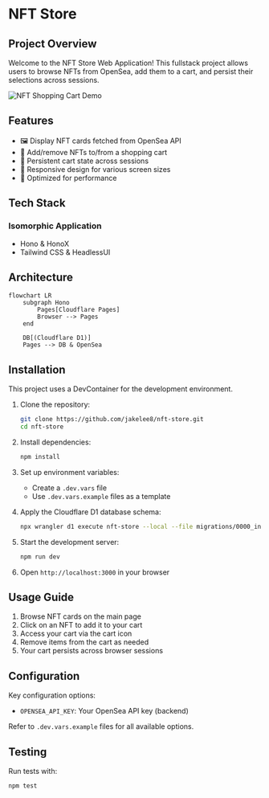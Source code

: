 # NFT Store

## Project Overview

Welcome to the NFT Store Web Application! This fullstack project allows users to browse NFTs from OpenSea, add them to a cart, and persist their selections across sessions.

![NFT Shopping Cart Demo](https://via.placeholder.com/600x400.png?text=NFT+Shopping+Cart+Demo)

## Features

- 🖼️ Display NFT cards fetched from OpenSea API
- 🛒 Add/remove NFTs to/from a shopping cart
- 💾 Persistent cart state across sessions
- 📱 Responsive design for various screen sizes
- 🚀 Optimized for performance

## Tech Stack

### Isomorphic Application

- Hono & HonoX
- Tailwind CSS & HeadlessUI

## Architecture

```mermaid
flowchart LR
    subgraph Hono
        Pages[Cloudflare Pages]
        Browser --> Pages
    end

    DB[(Cloudflare D1)]
    Pages --> DB & OpenSea
```

## Installation

This project uses a DevContainer for the development environment.

1. Clone the repository:

   ```sh
   git clone https://github.com/jakelee8/nft-store.git
   cd nft-store
   ```

2. Install dependencies:

   ```sh
   npm install
   ```

3. Set up environment variables:

   - Create a `.dev.vars` file
   - Use `.dev.vars.example` files as a template

4. Apply the Cloudflare D1 database schema:

   ```sh
   npx wrangler d1 execute nft-store --local --file migrations/0000_initial.sql
   ```

5. Start the development server:

   ```sh
   npm run dev
   ```

6. Open `http://localhost:3000` in your browser

## Usage Guide

1. Browse NFT cards on the main page
2. Click on an NFT to add it to your cart
3. Access your cart via the cart icon
4. Remove items from the cart as needed
5. Your cart persists across browser sessions

## Configuration

Key configuration options:

- `OPENSEA_API_KEY`: Your OpenSea API key (backend)

Refer to `.dev.vars.example` files for all available options.

## Testing

Run tests with:

```bash
npm test
```
